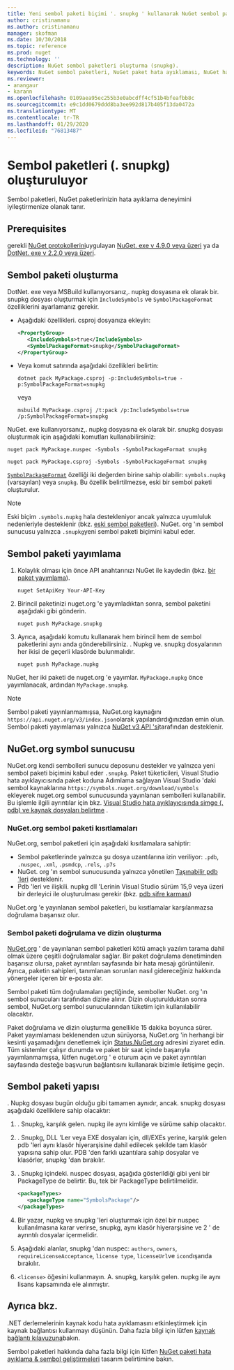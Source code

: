```yaml
---
title: Yeni sembol paketi biçimi '. snupkg ' kullanarak NuGet sembol paketleri yayımlama | Microsoft Docs
author: cristinamanu
ms.author: cristinamanu
manager: skofman
ms.date: 10/30/2018
ms.topic: reference
ms.prod: nuget
ms.technology: ''
description: NuGet sembol paketleri oluşturma (snupkg).
keywords: NuGet sembol paketleri, NuGet paket hata ayıklaması, NuGet hata ayıklamayı destekleme, paket sembolleri, sembol paketi kuralları
ms.reviewer:
- anangaur
- karann
ms.openlocfilehash: 0109aea95ec255b3e0abcdff4cf51b4bfeafbb8c
ms.sourcegitcommit: e9c1dd0679ddd8ba3ee992d817b405f13da0472a
ms.translationtype: MT
ms.contentlocale: tr-TR
ms.lasthandoff: 01/29/2020
ms.locfileid: "76813487"
---
```

# <a name="creating-symbol-packages-snupkg"></a>Sembol paketleri (. snupkg) oluşturuluyor

Sembol paketleri, NuGet paketlerinizin hata ayıklama deneyimini iyileştirmenize olanak tanır.

## <a name="prerequisites"></a>Prerequisites

gerekli [NuGet protokollerini](../api/nuget-protocols.md)uygulayan [NuGet. exe v 4.9.0 veya üzeri](https://www.nuget.org/downloads) ya da [DotNet. exe v 2.2.0 veya üzeri](https://www.microsoft.com/net/download/dotnet-core/2.2).

## <a name="creating-a-symbol-package"></a>Sembol paketi oluşturma

DotNet. exe veya MSBuild kullanıyorsanız,. nupkg dosyasına ek olarak bir. snupkg dosyası oluşturmak için `IncludeSymbols` ve `SymbolPackageFormat` özelliklerini ayarlamanız gerekir.

* Aşağıdaki özellikleri. csproj dosyanıza ekleyin:

   ```xml
   <PropertyGroup>
      <IncludeSymbols>true</IncludeSymbols>
      <SymbolPackageFormat>snupkg</SymbolPackageFormat>
   </PropertyGroup>
   ```

* Veya komut satırında aşağıdaki özellikleri belirtin:

     ```dotnetcli
     dotnet pack MyPackage.csproj -p:IncludeSymbols=true -p:SymbolPackageFormat=snupkg
     ```

  veya

  ```cli
  msbuild MyPackage.csproj /t:pack /p:IncludeSymbols=true /p:SymbolPackageFormat=snupkg
  ```

NuGet. exe kullanıyorsanız,. nupkg dosyasına ek olarak bir. snupkg dosyası oluşturmak için aşağıdaki komutları kullanabilirsiniz:

```cli
nuget pack MyPackage.nuspec -Symbols -SymbolPackageFormat snupkg

nuget pack MyPackage.csproj -Symbols -SymbolPackageFormat snupkg
```

[`SymbolPackageFormat`](/dotnet/core/tools/csproj#symbolpackageformat) özelliği iki değerden birine sahip olabilir: `symbols.nupkg` (varsayılan) veya `snupkg`. Bu özellik belirtilmezse, eski bir sembol paketi oluşturulur.

> [!Note]
> Eski biçim `.symbols.nupkg` hala destekleniyor ancak yalnızca uyumluluk nedenleriyle desteklenir (bkz. [eski sembol paketleri](Symbol-Packages.md)). NuGet. org 'ın sembol sunucusu yalnızca `.snupkg`yeni sembol paketi biçimini kabul eder.

## <a name="publishing-a-symbol-package"></a>Sembol paketi yayımlama

1. Kolaylık olması için önce API anahtarınızı NuGet ile kaydedin (bkz. [bir paket yayımlama](../nuget-org/publish-a-package.md)).

    ```cli
    nuget SetApiKey Your-API-Key
    ```

1. Birincil paketinizi nuget.org 'e yayımladıktan sonra, sembol paketini aşağıdaki gibi gönderin.

    ```cli
    nuget push MyPackage.snupkg
    ```

1. Ayrıca, aşağıdaki komutu kullanarak hem birincil hem de sembol paketlerini aynı anda gönderebilirsiniz. . Nupkg ve. snupkg dosyalarının her ikisi de geçerli klasörde bulunmalıdır.

    ```cli
    nuget push MyPackage.nupkg
    ```

NuGet, her iki paketi de nuget.org 'e yayımlar. `MyPackage.nupkg` önce yayımlanacak, ardından `MyPackage.snupkg`.

> [!Note]
> Sembol paketi yayınlanmamışsa, NuGet.org kaynağını `https://api.nuget.org/v3/index.json`olarak yapılandırdığınızdan emin olun. Sembol paketi yayımlaması yalnızca [NuGet v3 API 'si](../api/overview.md#versioning)tarafından desteklenir.

## <a name="nugetorg-symbol-server"></a>NuGet.org symbol sunucusu

NuGet.org kendi sembolleri sunucu deposunu destekler ve yalnızca yeni sembol paketi biçimini kabul eder `.snupkg`. Paket tüketicileri, Visual Studio hata ayıklayıcısında paket koduna Adımlama sağlayan Visual Studio 'daki sembol kaynaklarına `https://symbols.nuget.org/download/symbols` ekleyerek nuget.org sembol sunucusunda yayınlanan sembolleri kullanabilir. Bu işlemle ilgili ayrıntılar için bkz. [Visual Studio hata ayıklayıcısında simge (. pdb) ve kaynak dosyaları belirtme](/visualstudio/debugger/specify-symbol-dot-pdb-and-source-files-in-the-visual-studio-debugger) .

### <a name="nugetorg-symbol-package-constraints"></a>NuGet.org sembol paketi kısıtlamaları

NuGet.org, sembol paketleri için aşağıdaki kısıtlamalara sahiptir:

- Sembol paketlerinde yalnızca şu dosya uzantılarına izin veriliyor: `.pdb`, `.nuspec`, `.xml`, `.psmdcp`, `.rels`, `.p7s`
- NuGet. org 'ın sembol sunucusunda yalnızca yönetilen [Taşınabilir pdb 'leri](https://github.com/dotnet/corefx/blob/master/src/System.Reflection.Metadata/specs/PortablePdb-Metadata.md) desteklenir.
- Pdb 'leri ve ilişkili. nupkg dll 'Lerinin Visual Studio sürüm 15,9 veya üzeri bir derleyici ile oluşturulması gerekir (bkz. [pdb şifre karması](https://github.com/dotnet/roslyn/issues/24429))

NuGet.org 'e yayınlanan sembol paketleri, bu kısıtlamalar karşılanmazsa doğrulama başarısız olur. 

### <a name="symbol-package-validation-and-indexing"></a>Sembol paketi doğrulama ve dizin oluşturma

[NuGet.org](https://www.nuget.org/) ' de yayınlanan sembol paketleri kötü amaçlı yazılım tarama dahil olmak üzere çeşitli doğrulamalar sağlar. Bir paket doğrulama denetiminden başarısız olursa, paket ayrıntıları sayfasında bir hata mesajı görüntülenir. Ayrıca, paketin sahipleri, tanımlanan sorunları nasıl gidereceğiniz hakkında yönergeler içeren bir e-posta alır.

Sembol paketi tüm doğrulamaları geçtiğinde, semboller NuGet. org 'ın sembol sunucuları tarafından dizine alınır. Dizin oluşturulduktan sonra sembol, NuGet.org sembol sunucularından tüketim için kullanılabilir olacaktır.

Paket doğrulama ve dizin oluşturma genellikle 15 dakika boyunca sürer. Paket yayımlaması beklenenden uzun sürüyorsa, NuGet.org 'in herhangi bir kesinti yaşamadığını denetlemek için [Status.NuGet.org](https://status.nuget.org/) adresini ziyaret edin. Tüm sistemler çalışır durumda ve paket bir saat içinde başarıyla yayımlanmamışsa, lütfen nuget.org ' e oturum açın ve paket ayrıntıları sayfasında desteğe başvurun bağlantısını kullanarak bizimle iletişime geçin.

## <a name="symbol-package-structure"></a>Sembol paketi yapısı

. Nupkg dosyası bugün olduğu gibi tamamen aynıdır, ancak. snupkg dosyası aşağıdaki özelliklere sahip olacaktır:

1) . Snupkg, karşılık gelen. nupkg ile aynı kimliğe ve sürüme sahip olacaktır.
2) . Snupkg, DLL 'Ler veya EXE dosyaları için, dll/EXEs yerine, karşılık gelen pdb 'leri aynı klasör hiyerarşisine dahil edilecek şekilde tam klasör yapısına sahip olur. PDB 'den farklı uzantılara sahip dosyalar ve klasörler, snupkg 'dan bırakılır.
3) . Snupkg içindeki. nuspec dosyası, aşağıda gösterildiği gibi yeni bir PackageType de belirtir. Bu, tek bir PackageType belirtilmelidir.

   ```xml
   <packageTypes>
      <packageType name="SymbolsPackage"/>
   </packageTypes>
   ```

4) Bir yazar, nupkg ve snupkg 'leri oluşturmak için özel bir nuspec kullanılmasına karar verirse, snupkg, aynı klasör hiyerarşisine ve 2 ' de ayrıntılı dosyalar içermelidir.
5) Aşağıdaki alanlar, snupkg 'dan nuspec: ```authors```, ```owners```, ```requireLicenseAcceptance```, ```license type```, ```licenseUrl```ve ```icon```dışarıda bırakılır.
6) ```<license>``` öğesini kullanmayın. A. snupkg, karşılık gelen. nupkg ile aynı lisans kapsamında ele alınmıştır.

## <a name="see-also"></a>Ayrıca bkz.

.NET derlemelerinin kaynak kodu hata ayıklamasını etkinleştirmek için kaynak bağlantısı kullanmayı düşünün. Daha fazla bilgi için lütfen [kaynak bağlantı kılavuzuna](/dotnet/standard/library-guidance/sourcelink)bakın.

Sembol paketleri hakkında daha fazla bilgi için lütfen [NuGet paketi hata ayıklama & sembol geliştirmeleri](https://github.com/NuGet/Home/wiki/NuGet-Package-Debugging-&-Symbols-Improvements) tasarım belirtimine bakın.
